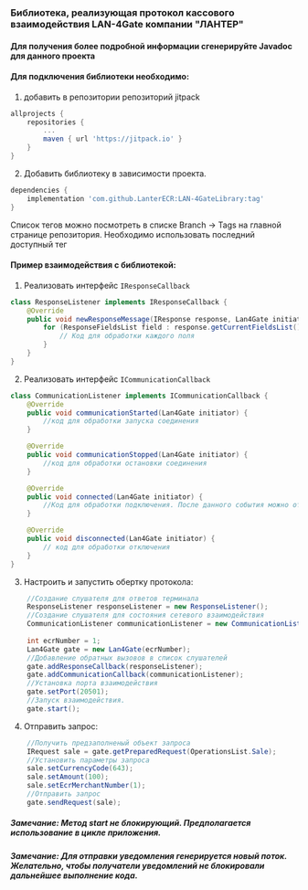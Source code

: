 ###  Библиотека, реализующая протокол кассового взаимодействия LAN-4Gate компании "ЛАНТЕР"

#### Для получения более подробной информации сгенерируйте Javadoc для данного проекта

#### Для подключения библиотеки необходимо:
1.  добавить в репозитории репозиторий jitpack
```gradle
allprojects {
    repositories {
        ...
        maven { url 'https://jitpack.io' }
    }
}
```
2. Добавить библиотеку в зависимости проекта.
```gradle
dependencies {
    implementation 'com.github.LanterECR:LAN-4GateLibrary:tag'
}
```
Список тегов можно посмотреть в списке Branch -> Tags на главной странице репозитория. Необходимо использовать последний доступный тег

#### Пример взаимодействия с библиотекой:
1. Реализовать интерфейс ```IResponseCallback```
```java
class ResponseListener implements IResponseCallback {
    @Override
    public void newResponseMessage(IResponse response, Lan4Gate initiator) {
        for (ResponseFieldsList field : response.getCurrentFieldsList()) {
            // Код для обработки каждого поля
        }
    }
}
```
2. Реализовать интерфейс ```ICommunicationCallback```
```java
class CommunicationListener implements ICommunicationCallback {
    @Override
    public void communicationStarted(Lan4Gate initiator) {
        //код для обработки запуска соединения
    }

    @Override
    public void communicationStopped(Lan4Gate initiator) {
        //код для обработки остановки соединения
    }

    @Override
    public void connected(Lan4Gate initiator) {
        //Код для обработки подключения. После данного события можно отправлять запросы
    }

    @Override
    public void disconnected(Lan4Gate initiator) {
        // код для обработки отключения
    }
}
```
3. Настроить и запустить обертку протокола:
```java
    //Создание слушателя для ответов терминала
    ResponseListener responseListener = new ResponseListener();
    //Создание слушателя для состояния сетевого взаимодействия
    CommunicationListener communicationListener = new CommunicationListener();
        
    int ecrNumber = 1;
    Lan4Gate gate = new Lan4Gate(ecrNumber);
    //Добавление обратных вызовов в список слушателей
    gate.addResponseCallback(responseListener);
    gate.addCommunicationCallback(communicationListener);
    //Установка порта взаимодействия
    gate.setPort(20501);
    //Запуск взаимодействия.
    gate.start();
```
4. Отправить запрос:
```java
    //Получить предзаполненый объект запроса
    IRequest sale = gate.getPreparedRequest(OperationsList.Sale);
    //Установить параметры запроса
    sale.setCurrencyCode(643);
    sale.setAmount(100);
    sale.setEcrMerchantNumber(1);
    //Отправить запрос
    gate.sendRequest(sale);
```
##### Замечание: Метод start не блокирующий. Предполагается использование в цикле приложения.
##### Замечание: Для отправки уведомления генерируется новый поток. Желательно, чтобы получатели уведомлений не блокировали дальнейшее выполнение кода.
